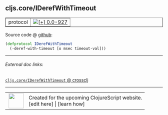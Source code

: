 ## cljs.core/IDerefWithTimeout



 <table border="1">
<tr>
<td>protocol</td>
<td><a href="https://github.com/cljsinfo/cljs-api-docs/tree/0.0-927"><img valign="middle" alt="[+] 0.0-927" title="Added in 0.0-927" src="https://img.shields.io/badge/+-0.0--927-lightgrey.svg"></a> </td>
</tr>
</table>









Source code @ [github](https://github.com/clojure/clojurescript/blob/r2027/src/cljs/cljs/core.cljs#L256-L257):

```clj
(defprotocol IDerefWithTimeout
  (-deref-with-timeout [o msec timeout-val]))
```

<!--
Repo - tag - source tree - lines:

 <pre>
clojurescript @ r2027
└── src
    └── cljs
        └── cljs
            └── <ins>[core.cljs:256-257](https://github.com/clojure/clojurescript/blob/r2027/src/cljs/cljs/core.cljs#L256-L257)</ins>
</pre>

-->

---



###### External doc links:

[`cljs.core/IDerefWithTimeout` @ crossclj](http://crossclj.info/fun/cljs.core.cljs/IDerefWithTimeout.html)<br>

---

 <table>
<tr><td>
<img valign="middle" align="right" width="48px" src="http://i.imgur.com/Hi20huC.png">
</td><td>
Created for the upcoming ClojureScript website.<br>
[edit here] | [learn how]
</td></tr></table>

[edit here]:https://github.com/cljsinfo/cljs-api-docs/blob/master/cljsdoc/cljs.core/IDerefWithTimeout.cljsdoc
[learn how]:https://github.com/cljsinfo/cljs-api-docs/wiki/cljsdoc-files

<!--

This information was too distracting to show to readers, but I'll leave it
commented here since it is helpful to:

- pretty-print the data used to generate this document
- and show how to retrieve that data



The API data for this symbol:

```clj
{:ns "cljs.core",
 :name "IDerefWithTimeout",
 :type "protocol",
 :full-name-encode "cljs.core/IDerefWithTimeout",
 :source {:code "(defprotocol IDerefWithTimeout\n  (-deref-with-timeout [o msec timeout-val]))",
          :title "Source code",
          :repo "clojurescript",
          :tag "r2027",
          :filename "src/cljs/cljs/core.cljs",
          :lines [256 257]},
 :methods [{:name "-deref-with-timeout",
            :signature ["[o msec timeout-val]"],
            :docstring nil}],
 :full-name "cljs.core/IDerefWithTimeout",
 :history [["+" "0.0-927"]]}

```

Retrieve the API data for this symbol:

```clj
;; from Clojure REPL
(require '[clojure.edn :as edn])
(-> (slurp "https://raw.githubusercontent.com/cljsinfo/cljs-api-docs/catalog/cljs-api.edn")
    (edn/read-string)
    (get-in [:symbols "cljs.core/IDerefWithTimeout"]))
```

-->
